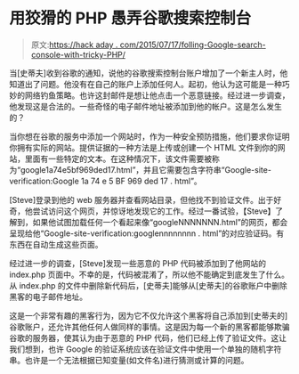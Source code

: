 # 用狡猾的 PHP 愚弄谷歌搜索控制台

> 原文:[https://hack aday . com/2015/07/17/folling-Google-search-console-with-tricky-PHP/](https://hackaday.com/2015/07/17/fooling-google-search-console-with-tricky-php/)

当[史蒂夫]收到谷歌的通知，说他的谷歌搜索控制台账户增加了一个新主人时，他知道出了问题。他没有在自己的账户上添加任何人。起初，他认为这可能是一种巧妙的网络钓鱼策略。也许这封邮件是想让他点击一个恶意链接。经过进一步调查，他发现这是合法的。一些奇怪的电子邮件地址被添加到他的帐户。这是怎么发生的？

当你想在谷歌的服务中添加一个网站时，作为一种安全预防措施，他们要求你证明你拥有实际的网站。提供证据的一种方法是上传或创建一个 HTML 文件到你的网站，里面有一些特定的文本。在这种情况下，该文件需要被称为“google1a74e5bf969ded17.html”，并且它需要包含字符串“Google-site-verification:Google 1a 74 e 5 BF 969 ded 17 . html”。

[Steve]登录到他的 web 服务器并查看网站目录，但他找不到验证文件。出于好奇，他尝试访问这个网页，并惊讶地发现它的工作。经过一番试验，【Steve】了解到，如果他试图加载任何一个看起来像“googleNNNNNNN.html”的网页，都会呈现给他“Google-site-verification:googlennnnnnnn . html”的对应验证码。有东西在自动生成这些页面。

经过进一步的调查，[Steve]发现一些恶意的 PHP 代码被添加到了他网站的 index.php 页面中。不幸的是，代码被混淆了，所以他不能确定到底发生了什么。从 index.php 的文件中删除新代码后，[史蒂夫]能够从[史蒂夫]的谷歌账户中删除黑客的电子邮件地址。

这是一个非常有趣的黑客行为，因为它不仅允许这个黑客将自己添加到[史蒂夫的]谷歌账户，还允许其他任何人做同样的事情。这是因为每一个新的黑客都能够欺骗谷歌的服务器，使其认为由于恶意的 PHP 代码，他们已经上传了验证文件。这让我们想到，也许 Google 的验证系统应该在验证文件中使用一个单独的随机字符串。也许是一个无法根据已知变量(如文件名)进行猜测或计算的问题。